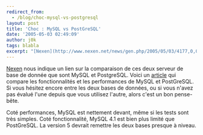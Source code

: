```yaml
---
redirect_from:
  - /blog/choc-mysql-vs-postgresql
layout: post
title: 'Choc : MySQL vs PostGreSQL'
date: '2005-05-03 02:49:09'
author: j0k
tags: blabla
excerpt: "[Nexen](http://www.nexen.net/news/gen.php/2005/05/03/4177,0,0,0,0.php) nous indique un lien sur la comparaison de ces deux serveur de base de donnée que sont MySQL et PostgreSQL.     \nVoici un [article](http://monstera.man.poznan.pl/wiki/index.php/Mysql_vs_postgres) qui compare les fonctionnalités et les performances de MySQL et PostGreSQL. Si vous      …"
---
```


[Nexen](http://www.nexen.net/news/gen.php/2005/05/03/4177,0,0,0,0.php) nous indique un lien sur la comparaison de ces deux serveur de base de donnée que sont MySQL et PostgreSQL.
Voici un [article](http://monstera.man.poznan.pl/wiki/index.php/Mysql_vs_postgres) qui compare les fonctionnalités et les performances de MySQL et PostGreSQL. Si vous hésitez encore entre les deux bases de données, ou si vous n'avez pas évalué l'une depuis que vous utilisez l'autre, alors c'est un bon pense-bête.

Coté performances, MySQL est nettement devant, même si les tests sont très simples. Coté fonctionnalité, MySQL 4.1 est bien plus limité que PostGreSQL. La version 5 devrait remettre les deux bases presque à niveau.
